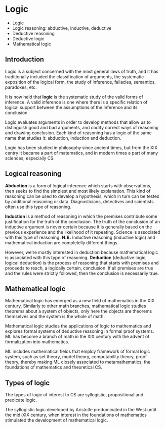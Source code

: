 # Logic

- Logic
- Logic reasoning: abductive, inductive, deductive
- Deductive reasoning
- Deductive logic
- Mathematical logic


## Introduction
Logic is a subject concerned with the most general laws of truth, and it has traditionally included the classification of arguments, the systematic exposition of the logical form, the study of inference, fallacies, semantics, paradoxes, etc.

It is now held that **logic** is the systematic study of the valid forms of inference. A valid inference is one where there is a specific relation of logical support between the assumptions of the inference and its conclusion.

Logic evaluates arguments in order to develop methods that allow us to distinguish good and bad arguments, and codify correct ways of reasoning and drawing conclusion. Each kind of reasoning has a logic of the same name that studies it: abduction, induction and deduction.

Logic has been studied in philosophy since ancient times, but from the XIX centry it became a part of matematics, and in modern times a part of many sciences, especially CS.


## Logical reasoning

**Abduction** is a form of logical inference which starts with observations, then seeks to find the simplest and most likely explanation. This kind of reasoning can be used to develop a hypothesis, which in turn can be tested by additional reasoning or data. Diagnosticians, detectives and scientists often use this type of reasoning.

**Induction** is a method of reasoning in which the premises contribute some justification for the truth of the conclusion. The truth of the conclusion of an inductive argument is never certain because it is generally based on the previous experience and the likelihood of it repeating. Science is associated with this type of reasoning. **N.B.** Inductive reasoning (inductive logic) and mathematical induction are completelly different things.

However, we're mostly interested in deduction because mathematical logic is associated with this type of reasoning. **Deduction** (deductive logic, logical deduction) is the process of reasoning that starts with premises and proceeds to reach, a logically certain, conclusion. If all premises are true and the rules were strictly followed, then the conclusion is necessarily true.


## Mathematical logic

Mathematical logic has emerged as a new field of mathematics in the XIX century. Similarly to other math branches, mathematical logic studies theorems about a system of objects, only here the objects are theorems themselves and the system is the whole of math.

Mathematical logic studies the applications of logic to mathematics and explores formal systems of deductive reasoning in formal proof systems. ML has become a branch of math in the XIX century with the advent of formalization into mathematics.

ML includes mathematical fields that employ framework of formal logic system, such as set theory, model theory, computability theory, proof theory, thereby making ML closely associated to metamathematics, the foundations of mathematics and theoretical CS.


## Types of logic

The types of logic of interest to CS are syllogistic, propositional and predicate logic.

The syllogistic logic developed by Aristotle predominated in the West until the mid-XIX century, when interest in the foundations of mathematics stimulated the development of mathematical logic.

